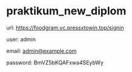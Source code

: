 # praktikum_new_diplom
url: https://foodgram.yc.pressxtowin.top/signin

user: admin

email: admin@example.com

password: BmVZ5bKQAFxwa4SEybWy